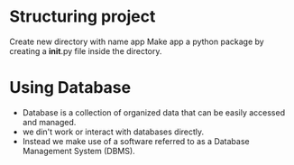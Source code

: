 # Structuring project
Create new directory with name app
Make app a python package by creating a __init__.py file inside the directory.

# Using Database
- Database is a collection of organized data that can be easily accessed and managed.
- we din't work or interact with databases directly.
- Instead we make use of a software referred to as a Database Management System (DBMS).
